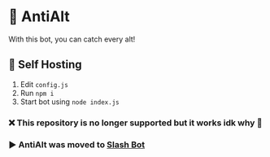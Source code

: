 # 🤖 AntiAlt
With this bot, you can catch every alt!


## 🧶 Self Hosting
1. Edit `config.js`
2. Run `npm i`
3. Start bot using `node index.js`



### ❌ This repository is no longer supported but it works idk why 🤔
### ▶ AntiAlt was moved to [Slash Bot](https://discord4.fun/)
